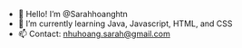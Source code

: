 - 👋 Hello! I’m @Sarahhoanghtn
- 🌱 I’m currently learning Java, Javascript, HTML, and CSS
- 📫 Contact: nhuhoang.sarah@gmail.com

<!---
Sarahhoanghtn/Sarahhoanghtn is a ✨ special ✨ repository because its `README.md` (this file) appears on your GitHub profile.
You can click the Preview link to take a look at your changes.
--->
